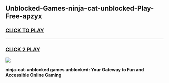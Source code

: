 
## Unblocked-Games-ninja-cat-unblocked-Play-Free-apzyx
<h3>
<a href="https://premium76.site?title=ninja-cat-unblocked&ref=12A">CLICK TO PLAY</a></h3>
<hr>

<h3>
<a href="https://premium76.site?title=ninja-cat-unblocked&ref=12A">CLICK 2 PLAY</a>
  
</h3>

<a href="https://premium76.site?title=ninja-cat-unblocked&ref=12A"><img src="https://clearcache.store/games.png"></a>


**ninja-cat-unblocked games unblocked: Your Gateway to Fun and Accessible Online Gaming**
